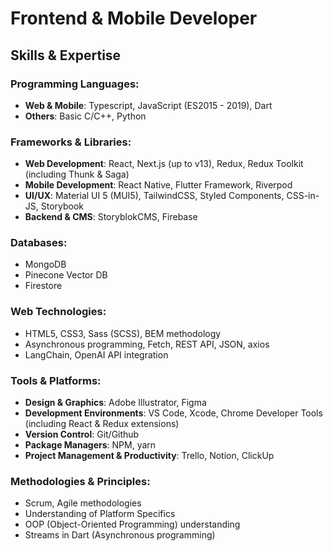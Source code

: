 # Frontend & Mobile Developer

## Skills & Expertise

### Programming Languages:
- **Web & Mobile**: Typescript, JavaScript (ES2015 - 2019), Dart
- **Others**: Basic C/C++, Python

### Frameworks & Libraries:
- **Web Development**: React, Next.js (up to v13), Redux, Redux Toolkit (including Thunk & Saga)
- **Mobile Development**: React Native, Flutter Framework, Riverpod
- **UI/UX**: Material UI 5 (MUI5), TailwindCSS, Styled Components, CSS-in-JS, Storybook
- **Backend & CMS**: StoryblokCMS, Firebase

### Databases:
- MongoDB
- Pinecone Vector DB
- Firestore

### Web Technologies:
- HTML5, CSS3, Sass (SCSS), BEM methodology
- Asynchronous programming, Fetch, REST API, JSON, axios
- LangChain, OpenAI API integration

### Tools & Platforms:
- **Design & Graphics**: Adobe Illustrator, Figma
- **Development Environments**: VS Code, Xcode, Chrome Developer Tools (including React & Redux extensions)
- **Version Control**: Git/Github
- **Package Managers**: NPM, yarn
- **Project Management & Productivity**: Trello, Notion, ClickUp

### Methodologies & Principles:
- Scrum, Agile methodologies
- Understanding of Platform Specifics
- OOP (Object-Oriented Programming) understanding
- Streams in Dart (Asynchronous programming)
